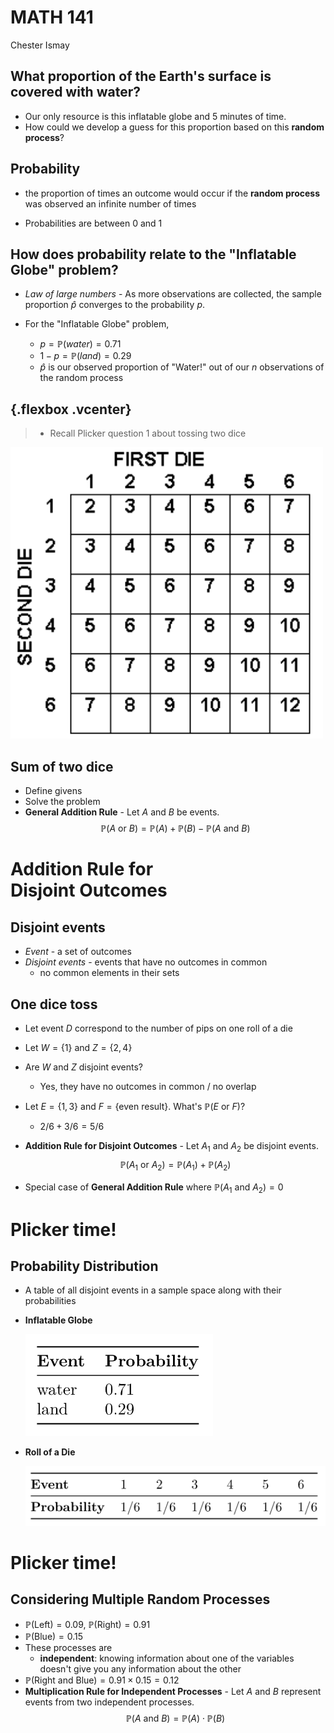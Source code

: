 # MATH 141
Chester Ismay  



## What proportion of the Earth's surface is covered with water?

- Our only resource is this inflatable globe and 5 minutes of time.
- How could we develop a guess for this proportion based on this **random process**?


## Probability

- the proportion of times an outcome would occur if the **random process** was observed an infinite number of times

- Probabilities are between 0 and 1

## How does probability relate to the "Inflatable Globe" problem?

- *Law of large numbers* - As more observations are collected, the sample proportion $\hat{p}$ converges to the probability $p$.

- For the "Inflatable Globe" problem,

    - $p = \mathbb{P}(water) = 0.71$
    - $1 - p = \mathbb{P}(land) = 0.29$
    - $\hat{p}$ is our observed proportion of "Water!" out of our $n$ observations of the random process

## {.flexbox .vcenter}

> - Recall Plicker question 1 about tossing two dice

<img src="../figs/dice_sum_table.gif" alt="dice_table" width="500">

## Sum of two dice

- Define givens
- Solve the problem
- **General Addition Rule** - Let $A$ and $B$ be events.
    $$\mathbb{P} (A \text{ or } B) = \mathbb{P}(A) + \mathbb{P}(B) - \mathbb{P} (A \text{ and } B)$$
    
# Addition Rule for <br> Disjoint Outcomes

## Disjoint events

- *Event* - a set of outcomes
- *Disjoint events* - events that have no outcomes in common
    - no common elements in their sets

## One dice toss

- Let event $D$ correspond to the number of pips on one roll of a die
- Let $W = \{1\}$ and $Z = \{2, 4\}$
- Are $W$ and $Z$ disjoint events?
    - Yes, they have no outcomes in common / no overlap
- Let $E = \{1, 3\}$ and $F = \{\text{even result}\}$. What's $\mathbb{P}(E \text{ or } F)$?
    - $2/6 + 3/6 = 5/6$
    
- **Addition Rule for Disjoint Outcomes** - Let $A_1$ and $A_2$ be disjoint events.
    $$\mathbb{P} (A_1 \text{ or } A_2) = \mathbb{P}(A_1) + \mathbb{P}(A_2)$$

- Special case of **General Addition Rule** where $\mathbb{P} (A_1 \text{ and } A_2) = 0$

# Plicker time!

## Probability Distribution

- A table of all disjoint events in a sample space along with their probabilities

- **Inflatable Globe**

    <img src="../figs/water_table.png" alt="water_table" width="300">
    
- **Roll of a Die**

    <img src="../figs/die_table.png" alt="die_table" width="600">

# Plicker time!
    
## Considering Multiple Random Processes

- $\mathbb{P}(\text{Left}) = 0.09$, $\mathbb{P}(\text{Right}) = 0.91$
- $\mathbb{P}(\text{Blue}) = 0.15$
- These processes are
    - **independent**: knowing information about one of the variables doesn't give you
    any information about the other
- $\mathbb{P}(\text{Right and Blue}) = 0.91 \times 0.15 = 0.12$
- **Multiplication Rule for Independent Processes** - Let $A$ and $B$ represent events from two independent processes.
$$\mathbb{P}(A \text{ and } B) = \mathbb{P}(A) \cdot \mathbb{P}(B)$$
